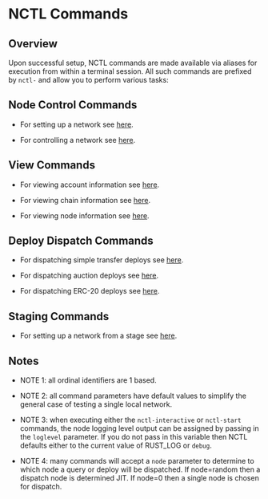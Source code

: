 # NCTL Commands

## Overview

Upon successful setup, NCTL commands are made available via aliases for execution from within a terminal session.  All such commands are prefixed by `nctl-` and allow you to perform various tasks:

## Node Control Commands

- For setting up a network see [here](commands-setup.md).

- For controlling a network see [here](commands-ctl.md).

## View Commands

- For viewing account information see [here](commands-view-accounts.md).

- For viewing chain information see [here](commands-view-chain.md).

- For viewing node information see [here](commands-view-node.md).

## Deploy Dispatch Commands

- For dispatching simple transfer deploys see [here](commands-deploy-transfers.md).

- For dispatching auction deploys see [here](commands-deploy-auction.md).

- For dispatching ERC-20 deploys see [here](commands-deploy-erc20.md).

## Staging Commands

- For setting up a network from a stage see [here](commands-staging.md).

## Notes

- NOTE 1: all ordinal identifiers are 1 based.

- NOTE 2: all command parameters have default values to simplify the general case of testing a single local network.

- NOTE 3: when executing either the `nctl-interactive` or `nctl-start` commands, the node logging level output can be assigned by passing in the `loglevel` parameter.  If you do not pass in this variable then NCTL defaults either to the current value of RUST_LOG or `debug`.

- NOTE 4: many commands will accept a `node` parameter to determine to which node a query or deploy will be dispatched.  If node=random then a dispatch node is determined JIT.  If node=0 then a single node is chosen for dispatch.

